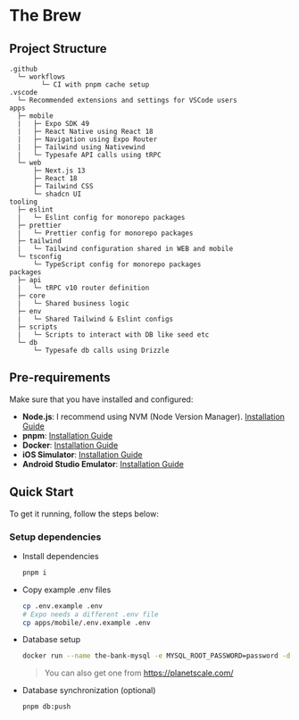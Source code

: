 # The Brew

## Project Structure

```
.github
  └─ workflows
        └─ CI with pnpm cache setup
.vscode
  └─ Recommended extensions and settings for VSCode users
apps
  ├─ mobile
  |   ├─ Expo SDK 49
  |   ├─ React Native using React 18
  |   ├─ Navigation using Expo Router
  |   ├─ Tailwind using Nativewind
  |   └─ Typesafe API calls using tRPC
  └─ web
      ├─ Next.js 13
      ├─ React 18
      ├─ Tailwind CSS
      └─ shadcn UI
tooling
  ├─ eslint
  |   └─ Eslint config for monorepo packages
  ├─ prettier
  |   └─ Prettier config for monorepo packages
  ├─ tailwind
  |   └─ Tailwind configuration shared in WEB and mobile
  └─ tsconfig
      └─ TypeScript config for monorepo packages
packages
  ├─ api
  |   └─ tRPC v10 router definition
  ├─ core
  |   └─ Shared business logic
  ├─ env
  |   └─ Shared Tailwind & Eslint configs
  ├─ scripts
  |   └─ Scripts to interact with DB like seed etc
  └─ db
      └─ Typesafe db calls using Drizzle
```

## Pre-requirements

Make sure that you have installed and configured:

- **Node.js**: I recommend using NVM (Node Version Manager). [Installation Guide](https://github.com/nvm-sh/nvm)
- **pnpm**: [Installation Guide](https://pnpm.io/installation#using-npm)
- **Docker**: [Installation Guide](https://docs.docker.com/engine/install/)
- **iOS Simulator**: [Installation Guide](https://docs.expo.dev/workflow/ios-simulator/)
- **Android Studio Emulator**: [Installation Guide](https://docs.expo.dev/workflow/android-studio-emulator/)

## Quick Start

To get it running, follow the steps below:

### Setup dependencies

- Install dependencies

  ```sh
  pnpm i
  ```

- Copy example .env files

  ```sh
  cp .env.example .env
  # Expo needs a different .env file
  cp apps/mobile/.env.example .env
  ```

- Database setup

  ```sh
  docker run --name the-bank-mysql -e MYSQL_ROOT_PASSWORD=password -d -p 3306:3306 mysql
  ```

  > You can also get one from https://planetscale.com/

- Database synchronization (optional)
  ```
  pnpm db:push
  ```

